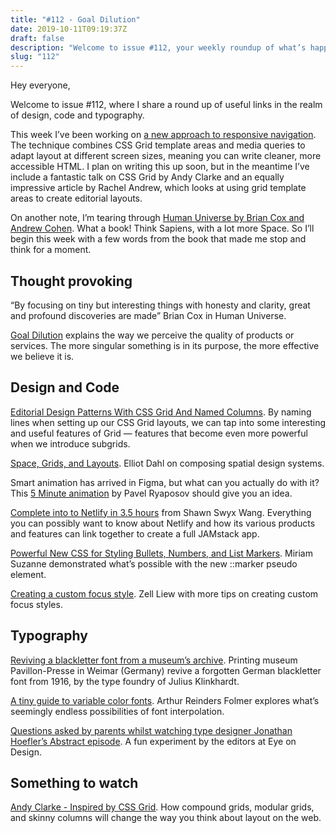 ```yaml
---
title: "#112 - Goal Dilution"
date: 2019-10-11T09:19:37Z
draft: false
description: "Welcome to issue #112, your weekly roundup of what’s happening in design, code and typography."
slug: "112"
---
```


Hey everyone,

Welcome to issue #112, where I share a round up of useful links in the realm of design, code and typography.

This week I’ve been working on [a new approach to responsive navigation](https://codepen.io/harrycresswell/pen/ZEEGjGx). The technique combines CSS Grid template areas and media queries to adapt layout at different screen sizes, meaning you can write cleaner, more accessible HTML. I plan on writing this up soon, but in the meantime I’ve include a fantastic talk on CSS Grid by Andy Clarke and an equally impressive article by Rachel Andrew, which looks at using grid template areas to create editorial layouts.

On another note, I’m tearing through [Human Universe by Brian Cox and Andrew Cohen](https://www.goodreads.com/book/show/21083719-human-universe). What a book! Think Sapiens, with a lot more Space. So I’ll begin this week with a few words from the book that made me stop and think for a moment.

## Thought provoking

“By focusing on tiny but interesting things with honesty and clarity, great and profound discoveries are made” Brian Cox in Human Universe.

[Goal Dilution](https://thebehavioursagency.com/goal-dilution/) explains the way we perceive the quality of products or services. The more singular something is in its purpose, the more effective we believe it is.

## Design and Code

[Editorial Design Patterns With CSS Grid And Named Columns](https://www.smashingmagazine.com/2019/10/editorial-design-patterns-css-grid-subgrid-naming/). By naming lines when setting up our CSS Grid layouts, we can tap into some interesting and useful features of Grid — features that become even more powerful when we introduce subgrids.

[Space, Grids, and Layouts](https://www.designsystems.com/space-grids-and-layouts/). Elliot Dahl on composing spatial design systems.

Smart animation has arrived in Figma, but what can you actually do with it? This [5 Minute animation](https://twitter.com/ryaposoff/status/1181290545441849344?s=21) by Pavel Ryaposov should give you an idea.

[Complete into to Netlify in 3.5 hours](https://www.netlify.com/blog/2019/10/07/complete-intro-to-netlify-in-3.5-hours/) from Shawn Swyx Wang. Everything you can possibly want to know about Netlify and how its various products and features can link together to create a full JAMstack app.

[Powerful New CSS for Styling Bullets, Numbers, and List Markers](https://youtu.be/2awepiNoaZI). Miriam Suzanne demonstrated what’s possible with the new ::marker pseudo element.

[Creating a custom focus style](https://zellwk.com/blog/creating-focus-style/). Zell Liew with more tips on creating custom focus styles.

## Typography

[Reviving a blackletter font from a museum’s archive](https://typography.guru/journal/blackletter-revival/). Printing museum Pavillon-Presse in Weimar (Germany) revive a forgotten German blackletter font from 1916, by the type foundry of Julius Klinkhardt.

[A tiny guide to variable color fonts](https://www.typearture.com/howdotheywork/). Arthur Reinders Folmer explores what’s seemingly endless possibilities of font interpolation.

[Questions asked by parents whilst watching type designer Jonathan Hoefler’s Abstract episode](https://eyeondesign.aiga.org/all-the-questions-our-parents-asked-while-watching-netflixs-abstract-with-type-designer-jonathan-hoefler/). A fun experiment by the editors at Eye on Design.

## Something to watch

[Andy Clarke - Inspired by CSS Grid](https://youtu.be/eUeoLUjOUHw). How compound grids, modular grids, and skinny columns will change the way you think about layout on the web.
